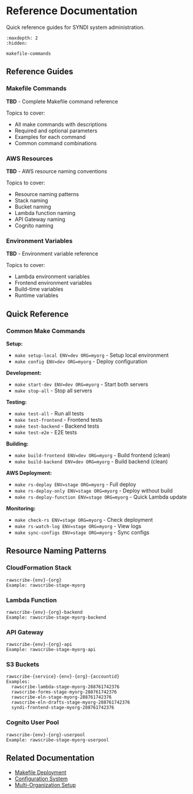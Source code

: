 <!-- 
SPDX-FileCopyrightText: 2024-2025 Pathway Bio, Inc. <https://pwbio.ai>
SPDX-FileContributor: Kimberly Robasky
SPDX-License-Identifier: Apache-2.0
 -->

# Reference Documentation

Quick reference guides for SYNDI system administration.

```{toctree}
:maxdepth: 2
:hidden:

makefile-commands
```

## Reference Guides

### Makefile Commands
**TBD** - Complete Makefile command reference

Topics to cover:
- All make commands with descriptions
- Required and optional parameters
- Examples for each command
- Common command combinations

### AWS Resources
**TBD** - AWS resource naming conventions

Topics to cover:
- Resource naming patterns
- Stack naming
- Bucket naming
- Lambda function naming
- API Gateway naming
- Cognito naming

### Environment Variables
**TBD** - Environment variable reference

Topics to cover:
- Lambda environment variables
- Frontend environment variables
- Build-time variables
- Runtime variables

## Quick Reference

### Common Make Commands

**Setup:**
- `make setup-local ENV=dev ORG=myorg` - Setup local environment
- `make config ENV=dev ORG=myorg` - Deploy configuration

**Development:**
- `make start-dev ENV=dev ORG=myorg` - Start both servers
- `make stop-all` - Stop all servers

**Testing:**
- `make test-all` - Run all tests
- `make test-frontend` - Frontend tests
- `make test-backend` - Backend tests
- `make test-e2e` - E2E tests

**Building:**
- `make build-frontend ENV=dev ORG=myorg` - Build frontend (clean)
- `make build-backend ENV=dev ORG=myorg` - Build backend (clean)

**AWS Deployment:**
- `make rs-deploy ENV=stage ORG=myorg` - Full deploy
- `make rs-deploy-only ENV=stage ORG=myorg` - Deploy without build
- `make rs-deploy-function ENV=stage ORG=myorg` - Quick Lambda update

**Monitoring:**
- `make check-rs ENV=stage ORG=myorg` - Check deployment
- `make rs-watch-log ENV=stage ORG=myorg` - View logs
- `make sync-configs ENV=stage ORG=myorg` - Sync configs

## Resource Naming Patterns

### CloudFormation Stack
```
rawscribe-{env}-{org}
Example: rawscribe-stage-myorg
```

### Lambda Function
```
rawscribe-{env}-{org}-backend
Example: rawscribe-stage-myorg-backend
```

### API Gateway
```
rawscribe-{env}-{org}-api
Example: rawscribe-stage-myorg-api
```

### S3 Buckets
```
rawscribe-{service}-{env}-{org}-{accountid}
Examples:
  rawscribe-lambda-stage-myorg-288761742376
  rawscribe-forms-stage-myorg-288761742376
  rawscribe-eln-stage-myorg-288761742376
  rawscribe-eln-drafts-stage-myorg-288761742376
  syndi-frontend-stage-myorg-288761742376
```

### Cognito User Pool
```
rawscribe-{env}-{org}-userpool
Example: rawscribe-stage-myorg-userpool
```

## Related Documentation

- [Makefile Deployment](../deployment/makefile-deployment.md)
- [Configuration System](../architecture/configuration-system.md)
- [Multi-Organization Setup](../deployment/multi-organization.md)
